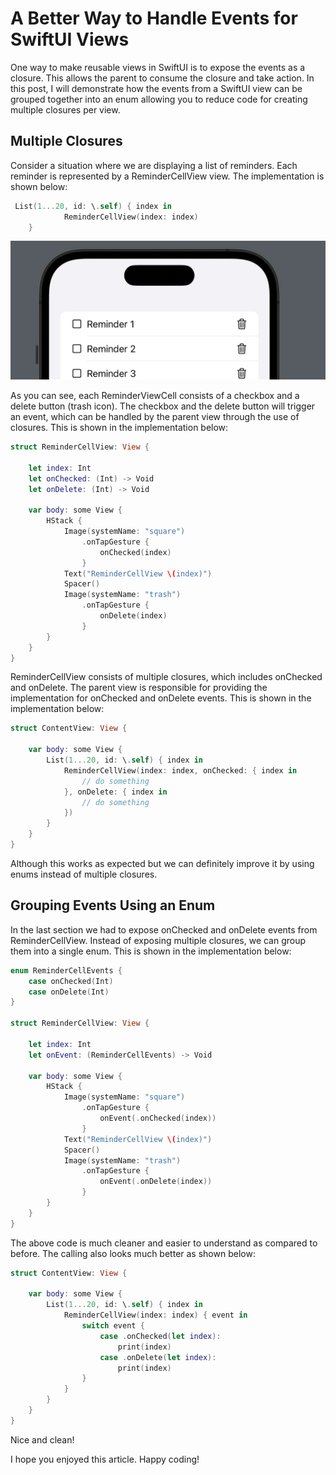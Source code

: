 # A Better Way to Handle Events for SwiftUI Views 

One way to make reusable views in SwiftUI is to expose the events as a closure. This allows the parent to consume the closure and take action. In this post, I will demonstrate how the events from a SwiftUI view can be grouped together into an enum allowing you to reduce code for creating multiple closures per view. 

## Multiple Closures 

Consider a situation where we are displaying a list of reminders. Each reminder is represented by a ReminderCellView view. The implementation is shown below: 

``` swift
 List(1...20, id: \.self) { index in
            ReminderCellView(index: index)
    }
```

![ReminderCellView](/images/reminder1.png)

As you can see, each ReminderViewCell consists of a checkbox and a delete button (trash icon). The checkbox and the delete button will trigger an event, which can be handled by the parent view through the use of closures. This is shown in the implementation below: 

``` swift 
struct ReminderCellView: View {
    
    let index: Int
    let onChecked: (Int) -> Void
    let onDelete: (Int) -> Void

    var body: some View {
        HStack {
            Image(systemName: "square")
                .onTapGesture {
                    onChecked(index)
                }
            Text("ReminderCellView \(index)")
            Spacer()
            Image(systemName: "trash")
                .onTapGesture {
                    onDelete(index)
                }
        }
    }
}
```

ReminderCellView consists of multiple closures, which includes onChecked and onDelete. The parent view is responsible for providing the implementation for onChecked and onDelete events. This is shown in the implementation below: 

``` swift 
struct ContentView: View {

    var body: some View {
        List(1...20, id: \.self) { index in
            ReminderCellView(index: index, onChecked: { index in
                // do something
            }, onDelete: { index in
                // do something
            })
        }
    }
}
```

Although this works as expected but we can definitely improve it by using enums instead of multiple closures. 

## Grouping Events Using an Enum 

In the last section we had to expose onChecked and onDelete events from ReminderCellView. Instead of exposing multiple closures, we can group them into a single enum. This is shown in the implementation below: 

``` swift 
enum ReminderCellEvents {
    case onChecked(Int)
    case onDelete(Int)
}

struct ReminderCellView: View {
    
    let index: Int
    let onEvent: (ReminderCellEvents) -> Void
    
    var body: some View {
        HStack {
            Image(systemName: "square")
                .onTapGesture {
                    onEvent(.onChecked(index))
                }
            Text("ReminderCellView \(index)")
            Spacer()
            Image(systemName: "trash")
                .onTapGesture {
                    onEvent(.onDelete(index))
                }
        }
    }
}
```

The above code is much cleaner and easier to understand as compared to before. The calling also looks much better as shown below: 

``` swift 
struct ContentView: View {

    var body: some View {
        List(1...20, id: \.self) { index in
            ReminderCellView(index: index) { event in
                switch event {
                    case .onChecked(let index):
                        print(index)
                    case .onDelete(let index):
                        print(index)
                }
            }
        }
    }
}
```
 
Nice and clean! 

I hope you enjoyed this article. Happy coding! 